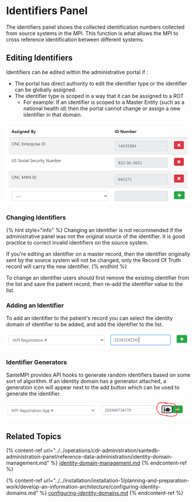 # Identifiers Panel

The identifiers panel shows the collected identification numbers collected from source systems in the MPI. This function is what allows the MPI to cross reference identification between different systems.

## Editing Identifiers

Identifiers can be edited within the administrative portal if :

* The portal has direct authority to edit the identifier type or the identifier can be globally assigned.
* The identifier type is scoped in a way that it can be assigned to a ROT
  * For example: If an identifier is scoped to a Master Entity (such as a national health id) then the portal cannot change or assign a new identifier in that domain.

![](<../../.gitbook/assets/image (439) (1).png>)

### Changing Identifiers

{% hint style="info" %}
Changing an identifier is not recommended if the administrative panel was not the original source of the identifier. It is good practice to correct invalid identifiers on the source system.&#x20;

If you're editing an identifier on a master record, then the identifier originally sent by the source system will not be changed, only the Record Of Truth record will carry the new identifier.
{% endhint %}

To change an identifier users should first remove the existing identifier from the list and save the patient record, then re-add the identifier value to the list.

### Adding an Identifier

To add an identifier to the patient's record you can select the identity domain of identifier to be added, and add the identifier to the list.

![](<../../.gitbook/assets/image (56).png>)

### Identifier Generators

SanteMPI provides API hooks to generate random identifiers based on some sort of algorithm. If an identity domain has a generator attached, a generation icon will appear next to the add button which can be used to generate the identifier.

![](<../../.gitbook/assets/image (87).png>)

## Related Topics

{% content-ref url="../../operations/cdr-administration/santedb-administration-panel/reference-data-administration/identity-domain-management.md" %}
[identity-domain-management.md](../../operations/cdr-administration/santedb-administration-panel/reference-data-administration/identity-domain-management.md)
{% endcontent-ref %}

{% content-ref url="../../installation/installation-1/planning-and-preparation-work/develop-an-information-architecture/configuring-identity-domains.md" %}
[configuring-identity-domains.md](../../installation/installation-1/planning-and-preparation-work/develop-an-information-architecture/configuring-identity-domains.md)
{% endcontent-ref %}
